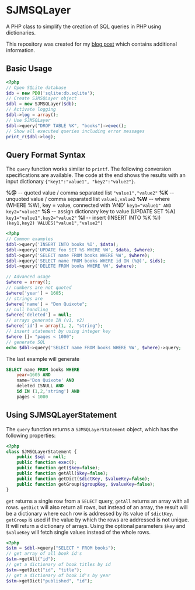 # SJMSQLayer

A PHP class to simplify the creation of SQL queries in PHP using dictionaries. 

This repository was created for my [blog post](http://heap.ch/blog/2016/01/05/sjmsqlayer/) which contains additional information.

## Basic Usage

```php
<?php
// Open SQLite database
$db = new PDO('sqlite:db.sqlite');
// Create SJMSQLayer object
$dbl = new SJMSQLayer($db);
// Activate logging
$dbl->log = array();
// Use SJMSQLayer
$dbl->query("DROP TABLE %K", "books")->exec();
// Show all executed queries including error messages
print_r($dbl->log);
```

## Query Format Syntax

The `query` function works similar to `printf`. The following conversion specifications are available. The code at the end shows the results with an input dictionary `{"key1":"value1", "key2":"value2"}`.

**%@** -- quoted value / comma separated list `"value1","value2"` 
**%K** -- unquoted value / comma separated list `value1,value2` 
**%W** -- where (WHERE %W), key = value, connected with 'AND' `key1="value1" AND key2="value2"` 
**%S** -- assign dictionary key to value (UPDATE SET %A) `key1="value1",key2="value2"` 
**%I** -- insert (INSERT INTO %K %I) `(key1,key2) VALUES("value1","value2")` 

```php
<?php
// Common examples
$dbl->query('INSERT INTO books %I', $data);
$dbl->query('UPDATE foo SET %S WHERE %W', $data, $where);
$dbl->query('SELECT name FROM books WHERE %W', $where);
$dbl->query('SELECT name FROM books WHERE id IN (%@)', $ids);
$dbl->query('DELETE FROM books WHERE %W', $where);

// Advanced usage
$where = array();
// numbers are not quoted
$where['year'] = 1605;
// strings are
$where['name'] = "Don Quixote";
// null handling
$where['deleted'] = null;
// arrays generate IN (v1, v2)
$where['id'] = array(1, 2, "string");
// insert statement by using integer key
$where []= "pages < 1000";
// generate SQL
echo $dbl->query('SELECT name FROM books WHERE %W', $where)->query;
```

The last example will generate

```sql
SELECT name FROM books WHERE 
	year=1605 AND 
	name='Don Quixote' AND 
	deleted ISNULL AND 
	id IN (1,2,'string') AND 
	pages < 1000
```

## Using SJMSQLayerStatement

The `query` function returns a `SJMSQLayerStatement` object, which has the following properties:

```php
<?php
class SJMSQLayerStatement {
	public $sql = null;
	public function exec();
	public function get($key=false);
	public function getAll($key=false);
	public function getDict($dictKey, $valueKey=false);
	public function getGroup($groupKey, $valueKey=false);
}
```

`get` returns a single row from a `SELECT` query, `getAll` returns an array with all rows. `getDict` will also return all rows, but instead of an array, the result will be a dictionary where each row is addressed by its value of `$dictKey`. `getGroup` is used if the value by which the rows are addressed is not unique. It will return a dictionary of arrays. Using the optional parameters `$key` and `$valueKey` will fetch single values instead of the whole rows. 

```php
<?php
$stm = $dbl->query("SELECT * FROM books");
// get array of all book id's
$stm->getAll("id");
// get a dictionary of book titles by id
$stm->getDict("id", "title");
// get a dictionary of book id's by year
$stm->getDict("published", "id");
```


